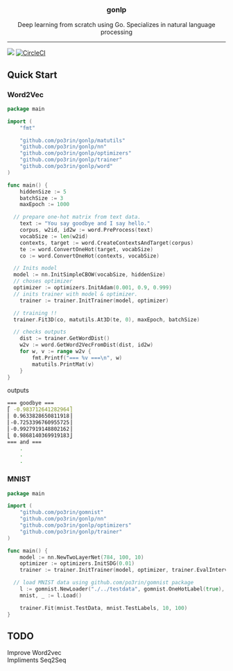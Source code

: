 <p align="center">
  <h3 align="center">gonlp</h3>
  <p align="center">Deep learning from scratch using Go. Specializes in natural language processing</p>
</p>

---
<img src="https://img.shields.io/badge/go-v1.12-blue.svg"/> [![CircleCI](https://circleci.com/gh/po3rin/gonlp.svg?style=shield&circle-token=d2ad1b26978ffeb0f6aa43b9a517ec7e5180d474)](https://circleci.com/gh/po3rin/gonlp)

## Quick Start

### Word2Vec

```go
package main

import (
	"fmt"

	"github.com/po3rin/gonlp/matutils"
	"github.com/po3rin/gonlp/nn"
	"github.com/po3rin/gonlp/optimizers"
	"github.com/po3rin/gonlp/trainer"
	"github.com/po3rin/gonlp/word"
)

func main() {
	hiddenSize := 5
	batchSize := 3
	maxEpoch := 1000

  // prepare one-hot matrix from text data.
	text := "You say goodbye and I say hello."
	corpus, w2id, id2w := word.PreProcess(text)
	vocabSize := len(w2id)
	contexts, target := word.CreateContextsAndTarget(corpus)
	te := word.ConvertOneHot(target, vocabSize)
	co := word.ConvertOneHot(contexts, vocabSize)

  // Inits model
  model := nn.InitSimpleCBOW(vocabSize, hiddenSize)
  // choses optimizer
  optimizer := optimizers.InitAdam(0.001, 0.9, 0.999)
  // inits trainer with model & optimizer.
	trainer := trainer.InitTrainer(model, optimizer)

  // training !!
  trainer.Fit3D(co, matutils.At3D(te, 0), maxEpoch, batchSize)

  // checks outputs
	dist := trainer.GetWordDist()
	w2v := word.GetWord2VecFromDist(dist, id2w)
	for w, v := range w2v {
		fmt.Printf("=== %v ===\n", w)
		matutils.PrintMat(v)
	}
}
```

outputs

```bash
=== goodbye ===
⎡ -0.983712641282964⎤
⎢ 0.9633828650811918⎥
⎢-0.7253396760955725⎥
⎢-0.9927919148802162⎥
⎣ 0.9868140369919183⎦
=== and ===
    .
    .
    .
```

### MNIST

```go
package main

import (
	"github.com/po3rin/gomnist"
	"github.com/po3rin/gonlp/nn"
	"github.com/po3rin/gonlp/optimizers"
	"github.com/po3rin/gonlp/trainer"
)

func main() {
	model := nn.NewTwoLayerNet(784, 100, 10)
	optimizer := optimizers.InitSDG(0.01)
	trainer := trainer.InitTrainer(model, optimizer, trainer.EvalInterval(20))

  // load MNIST data using github.com/po3rin/gomnist package
	l := gomnist.NewLoader("./../testdata", gomnist.OneHotLabel(true), gomnist.Normalization(true))
	mnist, _ := l.Load()

	trainer.Fit(mnist.TestData, mnist.TestLabels, 10, 100)
}
```

## TODO

Improve Word2vec  
Impliments Seq2Seq
